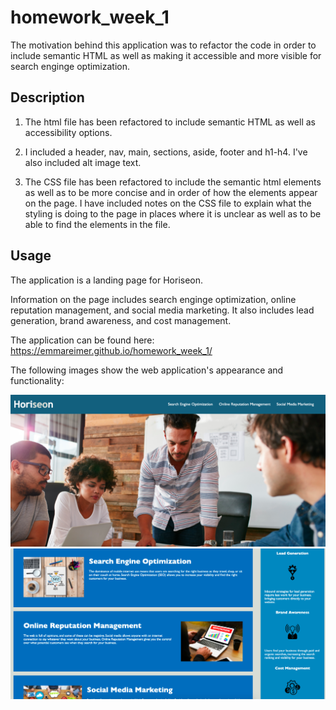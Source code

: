 # homework_week_1

The motivation behind this application was to refactor the code in order to include semantic HTML as well as making it accessible and more visible for search enginge optimization. 

## Description

1. The html file has been refactored to include semantic HTML as well as accessibility options.

2. I included a header, nav, main, sections, aside, footer and h1-h4. I've also included alt image text.

3. The CSS file has been refactored to include the semantic html elements as well as to be more concise and in order of how the elements appear on the page. I have included notes on the CSS file to explain what the styling is doing to the page in places where it is unclear as well as to be able to find the elements in the file. 

## Usage

The application is a landing page for Horiseon. 

Information on the page includes search enginge optimization, online reputation management, and social media marketing. It also includes lead generation, brand awareness, and cost management. 

The application can be found here: https://emmareimer.github.io/homework_week_1/

The following images show the web application's appearance and functionality:

![screenshot](./screenshot_1.png)
![screenshot](./screenshot_2.png)